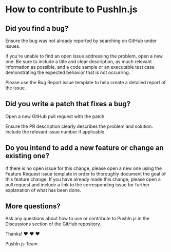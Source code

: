 # How to contribute to PushIn.js

## Did you find a bug?

Ensure the bug was not already reported by searching on GitHub under Issues.

If you're unable to find an open issue addressing the problem, open a new one. Be sure to include a title and clear description, as much relevant information as possible, and a code sample or an executable test case demonstrating the expected behavior that is not occurring.

Please use the Bug Report issue template to help create a detailed report of the issue.

## Did you write a patch that fixes a bug?

Open a new GitHub pull request with the patch.

Ensure the PR description clearly describes the problem and solution. Include the relevant issue number if applicable.

## Do you intend to add a new feature or change an existing one?

If there is no open issue for this change, please open a new one using the Feature Request issue template in order to thoroughly document the goal of this feature change. If you have already made this change, please open a pull request and include a link to the corresponding issue for further explanation of what has been done.

## More questions?

Ask any questions about how to use or contribute to PushIn.js in the Discussions section of the GitHub repository.

Thanks! ❤️ ❤️ ❤️

PushIn.js Team
